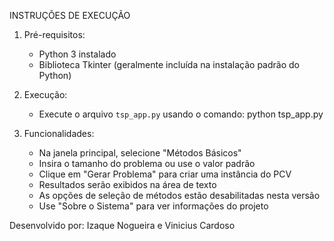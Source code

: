 INSTRUÇÕES DE EXECUÇÃO

1. Pré-requisitos:
   - Python 3 instalado
   - Biblioteca Tkinter (geralmente incluída na instalação padrão do Python)

2. Execução:
   - Execute o arquivo `tsp_app.py` usando o comando:
     python tsp_app.py

3. Funcionalidades:
   - Na janela principal, selecione "Métodos Básicos"
   - Insira o tamanho do problema ou use o valor padrão
   - Clique em "Gerar Problema" para criar uma instância do PCV
   - Resultados serão exibidos na área de texto
   - As opções de seleção de métodos estão desabilitadas nesta versão
   - Use "Sobre o Sistema" para ver informações do projeto

Desenvolvido por: Izaque Nogueira e Vinicius Cardoso
